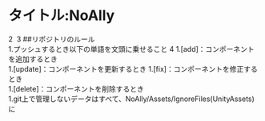 # タイトル:NoAlly
2
​
3
##リポジトリのルール  
1.プッシュするとき以下の単語を文頭に乗せること 
4
​   1.[add]：コンポーネントを追加するとき  
   1.[update]：コンポーネントを更新するとき 
   1.[fix]：コンポーネントを修正するとき  
   1.[delete]：コンポーネントを削除するとき  
1.git上で管理しないデータはすべて、NoAlly/Assets/IgnoreFiles(UnityAssets)に
